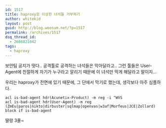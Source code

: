 ```yaml
---
id: 1517
title: haproxy로 이상한 녀석들 거부하기
author: whitekid
layout: post
guid: http://blog.woosum.net/?p=1517
permalink: /archives/1517
dsq_thread_id:
  - 2686821042
tags:
  - haproxy
---
```

보안팀 공지가 떳다.. 공격툴로 공격하는 녀석들은 막아달라고.. 그런 툴들은 User-Agent에 친절하게 자기가 누구라고 알리기 때문에 이 녀석만 막게 해달라고 말이지...

우리는 haproxy가 전면에 있기 때문에, 그 단에서 막기로 했는데, 생각보다 아주 심플하다.

    acl is-bad-agent hdr(Acunetix-Product) -m reg -i ^WVS
    acl is-bad-agent hdr(User-Agent) -m reg (ZmEu|paros|nikto|dirbuster|sqlmap|openvas|w3af|Morfeus|JCE|Zollard)
    block if is-bad-agent

딸랑 3줄~